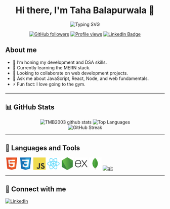 <div align="center">

# Hi there, I'm Taha Balapurwala 👋

<img src="https://readme-typing-svg.demolab.com?font=Fira+Code&pause=1200&center=true&vCenter=true&width=600&lines=Full-stack+developer+in+progress;Building+cool+things+and+learning+every+day;Open+to+collaboration+on+web+projects" alt="Typing SVG" />

<br/>

[![GitHub followers](https://img.shields.io/github/followers/TMB2003?label=Follow&style=social)](https://github.com/TMB2003)
[![Profile views](https://komarev.com/ghpvc/?username=TMB2003&style=flat&color=0e75b6)](https://github.com/TMB2003)
[![LinkedIn Badge](https://img.shields.io/badge/LinkedIn-blue?logo=linkedin&logoColor=white)](https://www.linkedin.com/in/taha-balapurwala/)

</div>


## About me

- 🔭 I’m honing my development and DSA skills.
- 🌱 Currently learning the MERN stack.
- 👯 Looking to collaborate on web development projects.
- 💬 Ask me about JavaScript, React, Node, and web fundamentals.
- ⚡ Fun fact: I love going to the gym.

---

## 📊 GitHub Stats

<div align="center">

<img height="165" src="https://github-readme-stats.vercel.app/api?username=TMB2003&show_icons=true&theme=tokyonight&hide_border=true" alt="TMB2003 github stats" />
<img height="165" src="https://github-readme-stats.vercel.app/api/top-langs/?username=TMB2003&layout=compact&theme=tokyonight&hide_border=true" alt="Top Languages" />

<br/>
<img height="180" src="https://streak-stats.demolab.com?user=TMB2003&theme=tokyonight&hide_border=true" alt="GitHub Streak" />

</div>

---

## 🧰 Languages and Tools

<p align="left">
  <a href="https://developer.mozilla.org/en-US/docs/Web/HTML" target="_blank"><img src="https://raw.githubusercontent.com/devicons/devicon/master/icons/html5/html5-original.svg" alt="html5" width="40" height="40"/></a>
  <a href="https://developer.mozilla.org/en-US/docs/Web/CSS" target="_blank"><img src="https://raw.githubusercontent.com/devicons/devicon/master/icons/css3/css3-original.svg" alt="css3" width="40" height="40"/></a>
  <a href="https://developer.mozilla.org/en-US/docs/Web/JavaScript" target="_blank"><img src="https://raw.githubusercontent.com/devicons/devicon/master/icons/javascript/javascript-original.svg" alt="javascript" width="40" height="40"/></a>
  <a href="https://react.dev" target="_blank"><img src="https://raw.githubusercontent.com/devicons/devicon/master/icons/react/react-original.svg" alt="react" width="40" height="40"/></a>
  <a href="https://nodejs.org" target="_blank"><img src="https://raw.githubusercontent.com/devicons/devicon/master/icons/nodejs/nodejs-original.svg" alt="nodejs" width="40" height="40"/></a>
  <a href="https://expressjs.com" target="_blank"><img src="https://raw.githubusercontent.com/devicons/devicon/master/icons/express/express-original.svg" alt="express" width="40" height="40"/></a>
  <a href="https://www.mongodb.com/" target="_blank"><img src="https://raw.githubusercontent.com/devicons/devicon/master/icons/mongodb/mongodb-original.svg" alt="mongodb" width="40" height="40"/></a>
  <a href="https://git-scm.com/" target="_blank"><img src="https://www.vectorlogo.zone/logos/git-scm/git-scm-icon.svg" alt="git" width="40" height="40"/></a>
</p>

---

## 🤝 Connect with me

<p align="left">
  <a href="https://www.linkedin.com/in/taha-balapurwala/" target="_blank">
    <img src="https://raw.githubusercontent.com/rahuldkjain/github-profile-readme-generator/master/src/images/icons/Social/linked-in-alt.svg" alt="LinkedIn" height="30" width="40" />
  </a>
</p>
